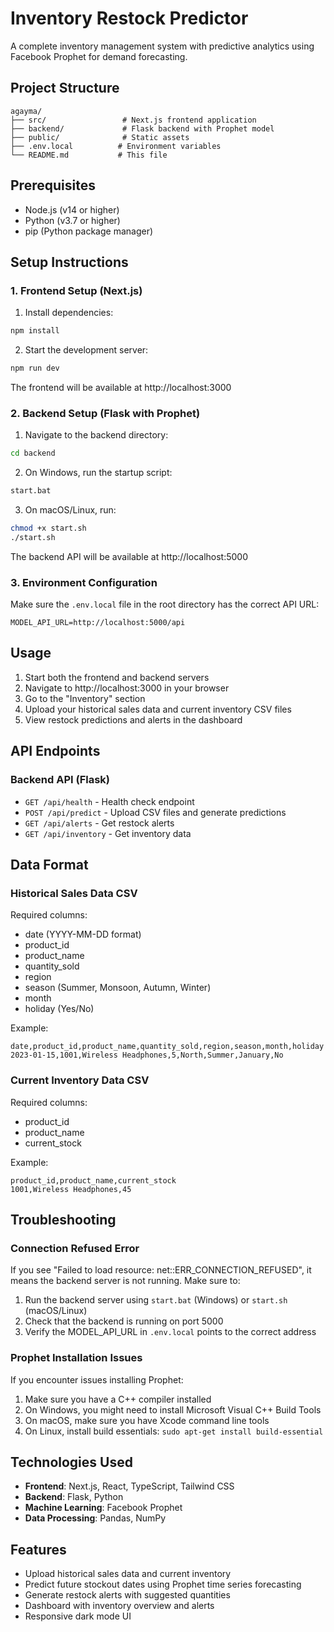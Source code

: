 # Inventory Restock Predictor

A complete inventory management system with predictive analytics using Facebook Prophet for demand forecasting.

## Project Structure

```
agayma/
├── src/                 # Next.js frontend application
├── backend/             # Flask backend with Prophet model
├── public/              # Static assets
├── .env.local          # Environment variables
└── README.md           # This file
```

## Prerequisites

- Node.js (v14 or higher)
- Python (v3.7 or higher)
- pip (Python package manager)

## Setup Instructions

### 1. Frontend Setup (Next.js)

1. Install dependencies:
```bash
npm install
```

2. Start the development server:
```bash
npm run dev
```

The frontend will be available at http://localhost:3000

### 2. Backend Setup (Flask with Prophet)

1. Navigate to the backend directory:
```bash
cd backend
```

2. On Windows, run the startup script:
```bash
start.bat
```

3. On macOS/Linux, run:
```bash
chmod +x start.sh
./start.sh
```

The backend API will be available at http://localhost:5000

### 3. Environment Configuration

Make sure the `.env.local` file in the root directory has the correct API URL:
```
MODEL_API_URL=http://localhost:5000/api
```

## Usage

1. Start both the frontend and backend servers
2. Navigate to http://localhost:3000 in your browser
3. Go to the "Inventory" section
4. Upload your historical sales data and current inventory CSV files
5. View restock predictions and alerts in the dashboard

## API Endpoints

### Backend API (Flask)

- `GET /api/health` - Health check endpoint
- `POST /api/predict` - Upload CSV files and generate predictions
- `GET /api/alerts` - Get restock alerts
- `GET /api/inventory` - Get inventory data

## Data Format

### Historical Sales Data CSV
Required columns:
- date (YYYY-MM-DD format)
- product_id
- product_name
- quantity_sold
- region
- season (Summer, Monsoon, Autumn, Winter)
- month
- holiday (Yes/No)

Example:
```csv
date,product_id,product_name,quantity_sold,region,season,month,holiday
2023-01-15,1001,Wireless Headphones,5,North,Summer,January,No
```

### Current Inventory Data CSV
Required columns:
- product_id
- product_name
- current_stock

Example:
```csv
product_id,product_name,current_stock
1001,Wireless Headphones,45
```

## Troubleshooting

### Connection Refused Error
If you see "Failed to load resource: net::ERR_CONNECTION_REFUSED", it means the backend server is not running. Make sure to:

1. Run the backend server using `start.bat` (Windows) or `start.sh` (macOS/Linux)
2. Check that the backend is running on port 5000
3. Verify the MODEL_API_URL in `.env.local` points to the correct address

### Prophet Installation Issues
If you encounter issues installing Prophet:

1. Make sure you have a C++ compiler installed
2. On Windows, you might need to install Microsoft Visual C++ Build Tools
3. On macOS, make sure you have Xcode command line tools
4. On Linux, install build essentials: `sudo apt-get install build-essential`

## Technologies Used

- **Frontend**: Next.js, React, TypeScript, Tailwind CSS
- **Backend**: Flask, Python
- **Machine Learning**: Facebook Prophet
- **Data Processing**: Pandas, NumPy

## Features

- Upload historical sales data and current inventory
- Predict future stockout dates using Prophet time series forecasting
- Generate restock alerts with suggested quantities
- Dashboard with inventory overview and alerts
- Responsive dark mode UI